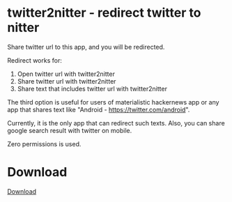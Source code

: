 # twitter2nitter - redirect twitter to nitter
Share twitter url to this app, and you will be redirected.

Redirect works for:

1. Open twitter url with twitter2nitter
2. Share twitter url with twitter2nitter
3. Share text that includes twitter url with twitter2nitter

The third option is useful for users of materialistic hackernews app or any app that shares text like "Android - https://twitter.com/android".

Currently, it is the only app that can redirect such texts. Also, you can share google search result with twitter on mobile.

Zero permissions is used.

# Download
[Download](https://github.com/AucT/twitter2nitter/releases)